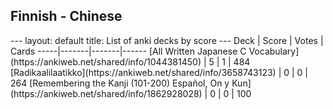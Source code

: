 <h2>Finnish  -  Chinese</h2>
---
layout: default
title: List of anki decks by score
---
Deck | Score | Votes | Cards
-----|-------|-------|------
[All Written Japanese C Vocabulary](https://ankiweb.net/shared/info/1044381450) | 5 | 1 | 484
[Radikaalilaatikko](https://ankiweb.net/shared/info/3658743123) | 0 | 0 | 264
[Remembering the Kanji (101-200) Español, On y Kun](https://ankiweb.net/shared/info/1862928028) | 0 | 0 | 100

